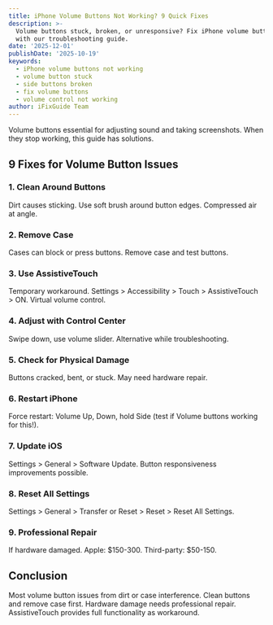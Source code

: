 ```yaml
---
title: iPhone Volume Buttons Not Working? 9 Quick Fixes
description: >-
  Volume buttons stuck, broken, or unresponsive? Fix iPhone volume button issues
  with our troubleshooting guide.
date: '2025-12-01'
publishDate: '2025-10-19'
keywords:
  - iPhone volume buttons not working
  - volume button stuck
  - side buttons broken
  - fix volume buttons
  - volume control not working
author: iFixGuide Team
---
```


Volume buttons essential for adjusting sound and taking screenshots. When they stop working, this guide has solutions.

## 9 Fixes for Volume Button Issues

### 1. Clean Around Buttons
Dirt causes sticking. Use soft brush around button edges. Compressed air at angle.

### 2. Remove Case
Cases can block or press buttons. Remove case and test buttons.

### 3. Use AssistiveTouch
Temporary workaround. Settings > Accessibility > Touch > AssistiveTouch > ON. Virtual volume control.

### 4. Adjust with Control Center
Swipe down, use volume slider. Alternative while troubleshooting.

### 5. Check for Physical Damage
Buttons cracked, bent, or stuck. May need hardware repair.

### 6. Restart iPhone
Force restart: Volume Up, Down, hold Side (test if Volume buttons working for this!).

### 7. Update iOS
Settings > General > Software Update. Button responsiveness improvements possible.

### 8. Reset All Settings
Settings > General > Transfer or Reset > Reset > Reset All Settings.

### 9. Professional Repair
If hardware damaged. Apple: $150-300. Third-party: $50-150.

## Conclusion
Most volume button issues from dirt or case interference. Clean buttons and remove case first. Hardware damage needs professional repair. AssistiveTouch provides full functionality as workaround.
